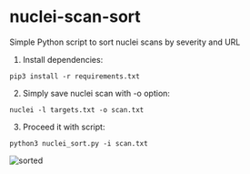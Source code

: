 # nuclei-scan-sort

Simple Python script to sort nuclei scans by severity and URL

1. Install dependencies:
```
pip3 install -r requirements.txt
```
2. Simply save nuclei scan with -o option:
```
nuclei -l targets.txt -o scan.txt
```
3. Proceed it with script:
```
python3 nuclei_sort.py -i scan.txt
```
![sorted](https://user-images.githubusercontent.com/58632878/218885613-2fb46456-ef8e-41c9-92b8-23a150436319.jpg)
